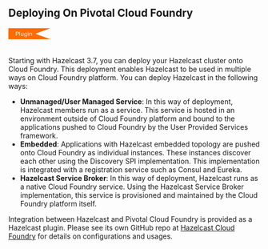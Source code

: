 
## Deploying On Pivotal Cloud Foundry

<img src="images/Plugin_New.png" alt="Azure Plugin" height="22" width="84">
<br></br>



Starting with Hazelcast 3.7, you can deploy your Hazelcast cluster onto Cloud Foundry. This deployment enables Hazelcast to be used in multiple ways on Cloud Foundry platform. You can deploy Hazelcast in the following ways:

- **Unmanaged/User Managed Service**: In this way of deployment, Hazelcast members run as a service. This service is hosted in an environment outside of Cloud Foundry platform and bound to the applications pushed to Cloud Foundry by the User Provided Services framework. 
- **Embedded**: Applications with Hazelcast embedded topology are pushed onto Cloud Foundry as individual instances. These instances discover each other using the Discovery SPI implementation. This implementation is integrated with a registration service such as Consul and Eureka.
- **Hazelcast Service Broker**: In this way of deployment, Hazelcast runs as a native Cloud Foundry service. Using the Hazelcast Service Broker implementation, this service is provisioned and maintained by the Cloud Foundry platform itself. 



Integration between Hazelcast and Pivotal Cloud Foundry is provided as a Hazelcast plugin. Please see its own GitHub repo at <a href="https://github.com/hazelcast/hazelcast-cloudfoundry" target="_blank">Hazelcast Cloud Foundry</a> for details on configurations and usages.






